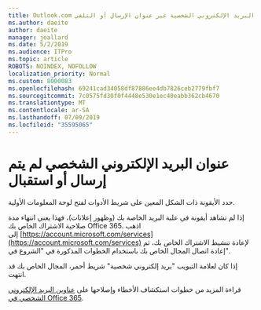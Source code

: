 ```yaml
---
title: Outlook.com البريد الإلكتروني الشخصية غير عنوان الإرسال أو التلقي
ms.author: daeite
author: daeite
manager: joallard
ms.date: 5/2/2019
ms.audience: ITPro
ms.topic: article
ROBOTS: NOINDEX, NOFOLLOW
localization_priority: Normal
ms.custom: 8000083
ms.openlocfilehash: 69241cad34058df87886ee4db7826ceb2779fbf7
ms.sourcegitcommit: 7c0575fd30f0f4448e530e1ec40eabb362cb4670
ms.translationtype: MT
ms.contentlocale: ar-SA
ms.lasthandoff: 07/09/2019
ms.locfileid: "35595065"
---
```

# <a name="my-personalized-email-address-isnt-sending-or-receiving"></a>عنوان البريد الإلكتروني الشخصي لم يتم إرسال أو استقبال

حدد الأيقونة ذات الشكل المعين على شريط الأدوات لفتح لوحة المعلومات الأولية.

إذا لم تشاهد أيقونة في علبة البريد الخاصة بك (وظهور إعلانات)، فهذا يعني انتهاء مدة صلاحية الاشتراك الخاص بك Office 365. اذهب إلى [https://account.microsoft.com/services](https://account.microsoft.com/services) لإعادة تنشيط الاشتراك الخاص بك، ثم إعادة اتصال المجال الخاص بك باستخدام الخطوات المذكورة في "الشروع في".

إذا كان لعلامة التبويب "بريد إلكتروني شخصية" شريط أحمر، المجال الخاص بك قد انتهت.

قراءة المزيد من خطوات استكشاف الأخطاء وإصلاحها على [عناوين البريد الإلكتروني الشخصي في Office 365](https://support.office.com/article/75416a58-b225-4c02-8c07-8979403b427b?wt.mc_id=Office_Outlook_com_Alchemy).
